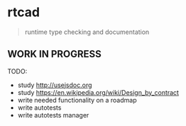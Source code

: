 # rtcad
> runtime type checking and documentation

## WORK IN PROGRESS

TODO:
* study http://usejsdoc.org
* study https://en.wikipedia.org/wiki/Design_by_contract
* write needed functionality on a roadmap
* write autotests
* write autotests manager